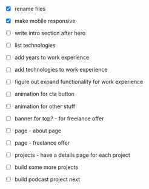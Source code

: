 - [x] rename files
- [x] make mobile responsive
- [ ] write intro section after hero
- [ ] list technologies
- [ ] add years to work experience
- [ ] add technologies to work experience
- [ ] figure out expand functionality for work experience
- [ ] animation for cta button
- [ ] animation for other stuff
- [ ] banner for top? - for freelance offer
- [ ] page - about page
- [ ] page - freelance offer
- [ ] projects - have a details page for each project

- [ ] build some more projects
- [ ] build podcast project next
